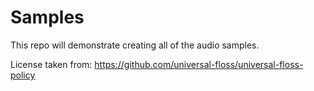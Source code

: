 # Samples

This repo will demonstrate creating all of the audio samples.

License taken from:
https://github.com/universal-floss/universal-floss-policy
